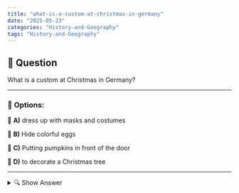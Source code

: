 ```yaml
---
title: "what-is-a-custom-at-christmas-in-germany"
date: "2025-05-23"
categories: "History-and-Geography"
tags: "History-and-Geography"
---
```


## 📌 **Question**

What is a custom at Christmas in Germany?



---

### 📝 **Options:**

🔘 **A)** dress up with masks and costumes

🔘 **B)** Hide colorful eggs

🔘 **C)** Putting pumpkins in front of the door

🔘 **D)** to decorate a Christmas tree

---

<details>
  <summary>🔍 Show Answer</summary>

  <p>
💡  <b>Correct Answer:</b>  d
  </p>
  <p>
    📖<b>Explanation:</b>
    
  </p>
</details>
